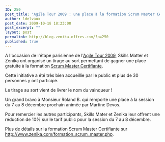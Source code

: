 ```yaml
---
ID: 250
post_title: 'Agile Tour 2009 : une place à la formation Scrum Master Certifiante offerte'
author: ldelvaux
post_date: 2009-10-18 18:23:00
post_excerpt: ""
layout: post
permalink: http://blog.zenika-offres.com/?p=250
published: true
---
```

<p>A l'occasion de l'étape parisienne de l'<a href="http://www.agiletour.org/">Agile Tour 2009</a>, Skills Matter et Zenika ont organisé un tirage au sort permettant de gagner une place gratuite à la formation <a href="http://www.zenika.com/formation_scrum_master.php">Scrum Master Certifiante</a>.</p> <p>Cette initiative a été très bien accueillie par le public et plus de 30 personnes y ont participé.</p> <p>Le tirage au sort vient de livrer le nom du vainqueur&nbsp;!</p> <p>Un grand bravo à Monsieur Roland B. qui remporte une place à la session du 7 au 8 décembre prochain animée par Martine Devos.</p> <p>Pour remercier les autres participants, Skills Mater et Zenika leur offrent une réduction de 10% sur le tarif public pour la session du 7 au 8 décembre.</p> <p>Plus de détails sur la formation Scrum Master Certifiante sur <a href="http://www.zenika.com/formation_scrum_master.php">http://www.zenika.com/formation_scrum_master.php</a>.</p>